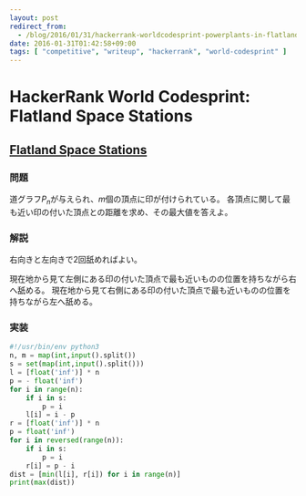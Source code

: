 ```yaml
---
layout: post
redirect_from:
  - /blog/2016/01/31/hackerrank-worldcodesprint-powerplants-in-flatland/
date: 2016-01-31T01:42:58+09:00
tags: [ "competitive", "writeup", "hackerrank", "world-codesprint" ]
---
```


# HackerRank World Codesprint: Flatland Space Stations

## [Flatland Space Stations](https://www.hackerrank.com/contests/worldcodesprint/challenges/powerplants-in-flatland)

### 問題

道グラフ$P_n$が与えられ、$m$個の頂点に印が付けられている。
各頂点に関して最も近い印の付いた頂点との距離を求め、その最大値を答えよ。

### 解説

右向きと左向きで2回舐めればよい。

現在地から見て左側にある印の付いた頂点で最も近いものの位置を持ちながら右へ舐める。
現在地から見て右側にある印の付いた頂点で最も近いものの位置を持ちながら左へ舐める。

### 実装

``` python
#!/usr/bin/env python3
n, m = map(int,input().split())
s = set(map(int,input().split()))
l = [float('inf')] * n
p = - float('inf')
for i in range(n):
    if i in s:
        p = i
    l[i] = i - p
r = [float('inf')] * n
p = float('inf')
for i in reversed(range(n)):
    if i in s:
        p = i
    r[i] = p - i
dist = [min(l[i], r[i]) for i in range(n)]
print(max(dist))
```
